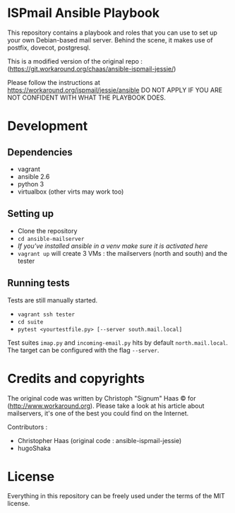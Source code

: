 # ISPmail Ansible Playbook #

This repository contains a playbook and roles that you can use to set up your
own Debian-based mail server. Behind the scene, it makes use of postfix,
 dovecot, postgresql.

This is a modified version of the original repo :
(https://git.workaround.org/chaas/ansible-ispmail-jessie/)

Please follow the instructions at https://workaround.org/ispmail/jessie/ansible
DO NOT APPLY IF YOU ARE NOT CONFIDENT WITH WHAT THE PLAYBOOK DOES.

# Development

## Dependencies

* vagrant
* ansible 2.6
* python 3
* virtualbox (other virts may work too)

## Setting up

* Clone the repository
* `cd ansible-mailserver`
* *If you've installed ansible in a venv make sure it is activated here*
* `vagrant up` will create 3 VMs : the mailservers (north and south) and the tester

## Running tests

Tests are still manually started.
* `vagrant ssh tester`
* `cd suite`
* `pytest <yourtestfile.py> [--server south.mail.local]`

Test suites `imap.py` and `incoming-email.py` hits by default
`north.mail.local`. The target can be configured with the flag `--server`.

# Credits and copyrights #

The original code was written by Christoph "Signum" Haas © for
(http://www.workaround.org).
Please take a look at his article about mailservers, it's one of the best you
could find on the Internet.

Contributors :
- Christopher Haas (original code : ansible-ispmail-jessie)
- hugoShaka

# License

Everything in this repository can be freely used under the terms of the MIT license.
